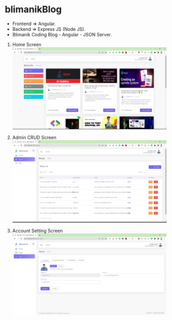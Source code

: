# blimanikBlog
- Frontend => Angular.
- Backend  => Express JS (Node JS).
- Blimanik Coding Blog - Angular - JSON Server.

1. Home Screen
![ss1](ss1.png)

2. Admin CRUD Screen
![ss1](ss2.png)

3. Account Setting Screen
![ss1](ss3.png)
